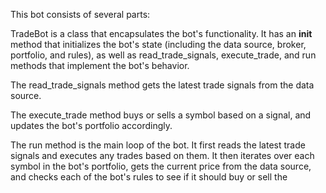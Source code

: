 This bot consists of several parts:

TradeBot is a class that encapsulates the bot's functionality. It has an __init__ method that initializes the bot's state (including the data source, broker, portfolio, and rules), as well as read_trade_signals, execute_trade, and run methods that implement the bot's behavior.

The read_trade_signals method gets the latest trade signals from the data source.

The execute_trade method buys or sells a symbol based on a signal, and updates the bot's portfolio accordingly.

The run method is the main loop of the bot. It first reads the latest trade signals and executes any trades based on them. It then iterates over each symbol in the bot's portfolio, gets the current price from the data source, and checks each of the bot's rules to see if it should buy or sell the



